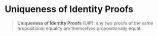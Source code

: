 # Uniqueness of Identity Proofs

>**Uniqueness of Identity Proofs** (UIP): any two proofs of the same propositional equality are themselves propositionally equal.
